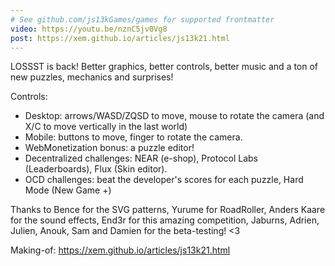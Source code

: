 ```yaml
---
# See github.com/js13kGames/games for supported frontmatter
video: https://youtu.be/nznC5jv0Vg8
post: https://xem.github.io/articles/js13k21.html
---
```

LOSSST is back!
Better graphics, better controls, better music and a ton of new puzzles, mechanics and surprises!

Controls:
- Desktop: arrows/WASD/ZQSD to move, mouse to rotate the camera (and X/C to move vertically in the last world)
- Mobile: buttons to move, finger to rotate the camera.
- WebMonetization bonus: a puzzle editor!
- Decentralized challenges: NEAR (e-shop), Protocol Labs (Leaderboards), Flux (Skin editor).
- OCD challenges: beat the developer's scores for each puzzle, Hard Mode (New Game +)

Thanks to Bence for the SVG patterns, Yurume for RoadRoller, Anders Kaare for the sound effects, End3r for this amazing competition, Jaburns, Adrien, Julien, Anouk, Sam and Damien for the beta-testing! <3

Making-of: https://xem.github.io/articles/js13k21.html